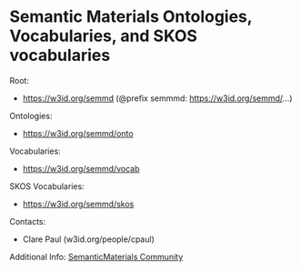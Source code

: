 Semantic Materials Ontologies, Vocabularies, and SKOS vocabularies
===

Root:
* https://w3id.org/semmd  (@prefix semmmd: https://w3id.org/semmd/...)

Ontologies:
* https://w3id.org/semmd/onto

Vocabularies:
* https://w3id.org/semmd/vocab 

SKOS Vocabularies:
* https://w3id.org/semmd/skos

Contacts: 
* Clare Paul (w3id.org/people/cpaul)

Additional Info:
[SemanticMaterials Community](https://plus.google.com/u/0/communities/116154700533765771249)

